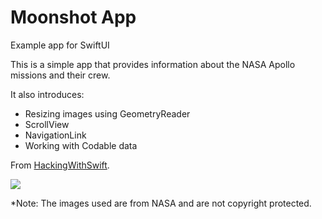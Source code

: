 # Moonshot App
Example app for SwiftUI

This is a simple app that provides information about the NASA Apollo missions and their crew.

It also introduces: 

* Resizing images using GeometryReader
* ScrollView
* NavigationLink
* Working with Codable data

From <a href="https://www.hackingwithswift.com/books/ios-swiftui/moonshot-introduction">HackingWithSwift</a>.

![](MoonshotAnimation.gif)


*Note: The images used are from NASA and are not copyright protected. 
